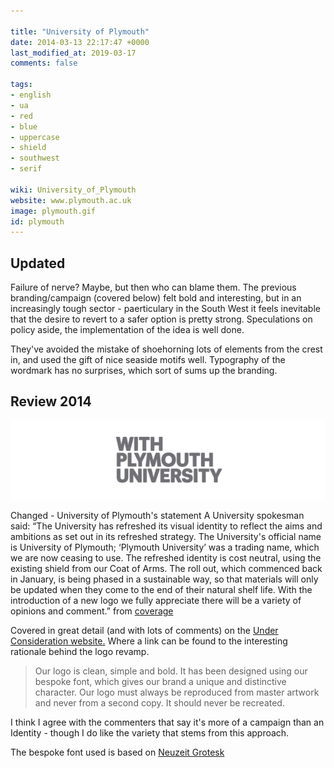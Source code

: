 ```yaml
---

title: "University of Plymouth"
date: 2014-03-13 22:17:47 +0000
last_modified_at: 2019-03-17
comments: false

tags:
- english
- ua
- red
- blue
- uppercase
- shield
- southwest
- serif

wiki: University_of_Plymouth
website: www.plymouth.ac.uk
image: plymouth.gif
id: plymouth
---
```

## Updated

Failure of nerve? Maybe, but then who can blame them. The previous branding/campaign (covered below) felt bold and interesting, but in an increasingly tough sector - paerticulary in the South West it feels inevitable that the desire to revert to a safer option is pretty strong. Speculations on policy aside, the implementation of the idea is well done.

They've avoided the mistake of shoehorning lots of elements from the crest in, and used the gift of nice seaside motifs well. Typography of the wordmark has no surprises, which sort of sums up the branding.

## Review 2014

![Old Logo](/images/logospotter/plymouth2014.gif)

Changed  - University of Plymouth's statement
A University spokesman said: “The University has refreshed its visual identity to reflect the aims and ambitions as set out in its refreshed strategy. The University's official name is University of Plymouth; ‘Plymouth University’ was a trading name, which we are now ceasing to use. The refreshed identity is cost neutral, using the existing shield from our Coat of Arms. The roll out, which commenced back in January, is being phased in a sustainable way, so that materials will only be updated when they come to the end of their natural shelf life. With the introduction of a new logo we fully appreciate there will be a variety of opinions and comment.” from [coverage][coverage]

Covered in great detail (and with lots of comments) on the <a href="http://www.underconsideration.com/brandnew/archives/im_with.php">Under Consideration website.</a> Where a link can be found to the interesting rationale behind the logo revamp.

<blockquote>Our logo is clean, simple and bold. It has been designed using our bespoke font, which gives our brand a unique and distinctive character. Our logo must always be reproduced from master artwork and never from a second copy. It should never be recreated.
</blockquote>

I think I agree with the commenters that say it's more of a campaign than an Identity - though I do like the variety that stems from this approach.

The bespoke font used is based on <a href="http://www.myfonts.com/fonts/urw/neuzeit-grotesk/">Neuzeit Grotesk</a>

[coverage]: https://www.plymouthherald.co.uk/news/plymouth-university-changed-name-its-1526275
